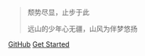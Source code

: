 





> 颓势尽显，止步于此
>
> 远山的少年心无疆，山风为伴梦悠扬

[GitHub](https://github.com/javaminus)
[Get Started](/Notes.md)

